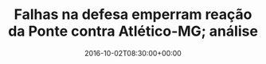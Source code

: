 ---
layout: post
title: "Falhas na defesa emperram reação da Ponte contra Atlético-MG; análise"
date: 2016-10-02T08:30:00+00:00
external_link: "http://globoesporte.globo.com/sp/campinas-e-regiao/futebol/times/ponte-preta/noticia/2016/10/falhas-na-defesa-emperram-reacao-da-ponte-contra-atletico-mg-analise.html"
categories: news globo.com
---